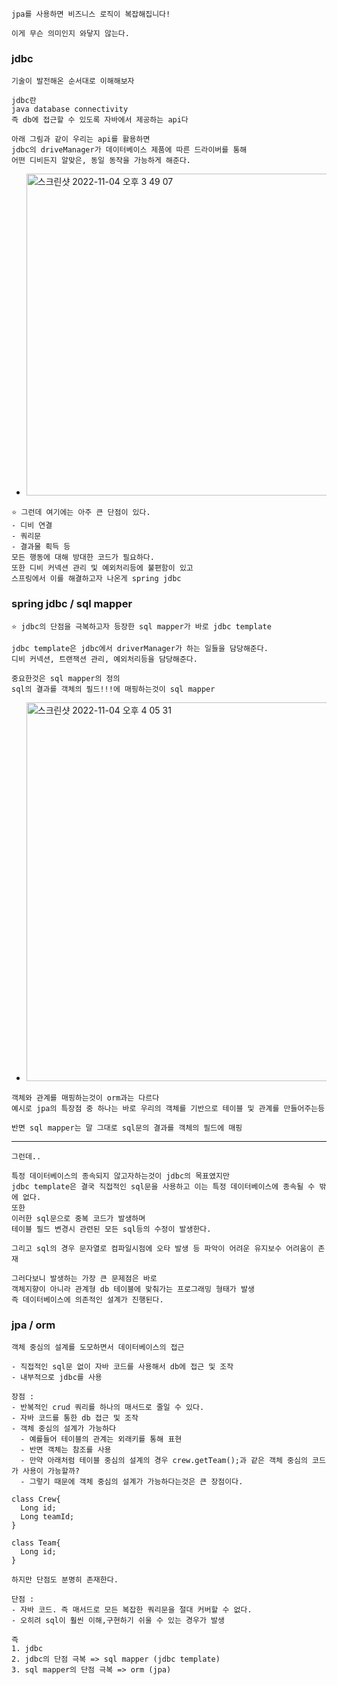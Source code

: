 ```
jpa를 사용하면 비즈니스 로직이 복잡해집니다!

이게 무슨 의미인지 와닿지 않는다.
```

### jdbc 
```
기술이 발전해온 순서대로 이해해보자
```

```
jdbc란 
java database connectivity
즉 db에 접근할 수 있도록 자바에서 제공하는 api다

아래 그림과 같이 우리는 api를 활용하면 
jdbc의 driveManager가 데이터베이스 제품에 따른 드라이버를 통해 
어떤 디비든지 알맞은, 동일 동작을 가능하게 해준다.
```
- <img width="515" alt="스크린샷 2022-11-04 오후 3 49 07" src="https://user-images.githubusercontent.com/62214428/199909534-12599842-b0be-40d8-a36f-597a5b3e42b8.png">
```
⭐️ 그런데 여기에는 아주 큰 단점이 있다.
- 디비 연결
- 쿼리문
- 결과물 획득 등
모든 행동에 대해 방대한 코드가 필요하다.
또한 디비 커넥션 관리 및 예외처리등에 불편함이 있고
스프링에서 이를 해결하고자 나온게 spring jdbc
```

### spring jdbc / sql mapper
```
⭐️ jdbc의 단점을 극복하고자 등장한 sql mapper가 바로 jdbc template

jdbc template은 jdbc에서 driverManager가 하는 일들을 담당해준다.
디비 커넥션, 트랜잭션 관리, 예외처리등을 담당해준다.
```
```
중요한것은 sql mapper의 정의
sql의 결과를 객체의 필드!!!에 매핑하는것이 sql mapper
```
- <img width="606" alt="스크린샷 2022-11-04 오후 4 05 31" src="https://user-images.githubusercontent.com/62214428/199912489-bbae797e-3459-4faf-b6a5-931440c18131.png">
```
객체와 관계를 매핑하는것이 orm과는 다르다
예시로 jpa의 특장점 중 하나는 바로 우리의 객체를 기반으로 테이블 및 관계를 만들어주는등

반면 sql mapper는 말 그대로 sql문의 결과를 객체의 필드에 매핑
```
---------

```
그런데..

특정 데이터베이스의 종속되지 않고자하는것이 jdbc의 목표였지만
jdbc template은 결국 직접적인 sql문을 사용하고 이는 특정 데이터베이스에 종속될 수 밖에 없다.
또한
이러한 sql문으로 중복 코드가 발생하며
테이블 필드 변경시 관련된 모든 sql등의 수정이 발생한다.

그리고 sql의 경우 문자열로 컴파일시점에 오타 발생 등 파악이 어려운 유지보수 어려움이 존재
```
```
그러다보니 발생하는 가장 큰 문제점은 바로 
객체지향이 아니라 관계형 db 테이블에 맞춰가는 프로그래밍 형태가 발생
즉 데이터베이스에 의존적인 설계가 진행된다.
```


### jpa / orm
```
객체 중심의 설계를 도모하면서 데이터베이스의 접근

- 직접적인 sql문 없이 자바 코드를 사용해서 db에 접근 및 조작
- 내부적으로 jdbc를 사용
```
```
장점 : 
- 반복적인 crud 쿼리를 하나의 매서드로 줄일 수 있다.
- 자바 코드를 통한 db 접근 및 조작
- 객체 중심의 설계가 가능하다
  - 예를들어 테이블의 관계는 외래키를 통해 표현
  - 반면 객체는 참조를 사용
  - 만약 아래처럼 테이블 중심의 설계의 경우 crew.getTeam();과 같은 객체 중심의 코드가 사용이 가능할까? 
  - 그렇기 때문에 객체 중심의 설계가 가능하다는것은 큰 장점이다.
  
class Crew{
  Long id;
  Long teamId;
}

class Team{
  Long id;
}
```
```
하지만 단점도 분명히 존재한다.

단점 :
- 자바 코드. 즉 매서드로 모든 복잡한 쿼리문을 절대 커버할 수 없다.
- 오히려 sql이 훨씬 이해,구현하기 쉬울 수 있는 경우가 발생

```



```
즉 
1. jdbc
2. jdbc의 단점 극복 => sql mapper (jdbc template)
3. sql mapper의 단점 극복 => orm (jpa)
```
